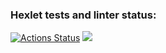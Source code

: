 ### Hexlet tests and linter status:
[![Actions Status](https://github.com/LevKrestuaninov/fullstack-javascript-project-44/workflows/hexlet-check/badge.svg)](https://github.com/LevKrestuaninov/fullstack-javascript-project-44/actions)
<a href="https://codeclimate.com/github/LevKrestuaninov/fullstack-javascript-project-44/maintainability"><img src="https://api.codeclimate.com/v1/badges/62c1bb3360cd71acb58f/maintainability" /></a>